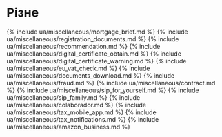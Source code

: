 # Різне

{% include ua/miscellaneous/mortgage_brief.md %}
{% include ua/miscellaneous/registration_documents.md %}
{% include ua/miscellaneous/recommendation.md %}
{% include ua/miscellaneous/digital_certificate_obtain.md %}
{% include ua/miscellaneous/digital_certificate_warning.md %}
{% include ua/miscellaneous/eu_vat_check.md %}
{% include ua/miscellaneous/documents_download.md %}
{% include ua/miscellaneous/fraud.md %}
{% include ua/miscellaneous/contract.md %}
{% include ua/miscellaneous/sip_for_yourself.md %}
{% include ua/miscellaneous/sip_family.md %}
{% include ua/miscellaneous/colaborador.md %}
{% include ua/miscellaneous/tax_mobile_app.md %}
{% include ua/miscellaneous/tax_notifications.md %}
{% include ua/miscellaneous/amazon_business.md %}

